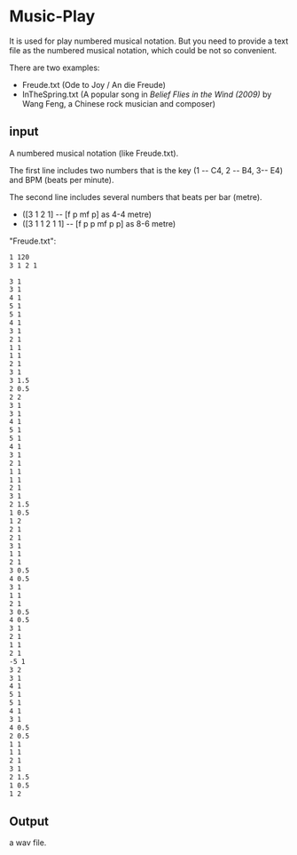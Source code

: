 # Music-Play
It is used for play numbered musical notation.
But you need to provide a text file as the numbered musical notation, which could be not so convenient.


There are two examples:
* Freude.txt (Ode to Joy / An die Freude)
* InTheSpring.txt (A popular song in *Belief Flies in the Wind (2009)* by Wang Feng, a Chinese rock musician and composer)


## input
A numbered musical notation (like Freude.txt).

The first line includes two numbers that is the key (1 -- C4, 2 -- B4, 3-- E4) and BPM (beats per minute).

The second line includes several numbers that beats per bar (metre). 

* ([3 1 2 1] -- [f p mf p] as 4-4 metre)
* ([3 1 1 2 1 1] -- [f p p mf p p] as 8-6 metre)

"Freude.txt":
```cmd
1 120
3 1 2 1

3 1
3 1
4 1
5 1
5 1
4 1
3 1
2 1
1 1
1 1
2 1
3 1
3 1.5
2 0.5
2 2
3 1
3 1
4 1
5 1
5 1
4 1
3 1
2 1
1 1
1 1
2 1
3 1
2 1.5
1 0.5
1 2
2 1
2 1
3 1
1 1
2 1
3 0.5
4 0.5
3 1
1 1
2 1
3 0.5
4 0.5
3 1
2 1
1 1
2 1
-5 1
3 2
3 1
4 1
5 1
5 1
4 1
3 1
4 0.5
2 0.5
1 1
1 1
2 1
3 1
2 1.5
1 0.5
1 2

```

## Output
a wav file.

